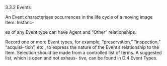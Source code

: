 3.3.2 Events

An Event characterises occurrences in the life cycle of a moving image Item. Instanc-

es of any Event type can have Agent and “Other” relationships.

Record one or more Event types, for example, “preservation,” “inspection,” “acquisi-
tion”, etc., to express the nature of the Event’s relationship to the Item. Selection should
be made from a controlled list of terms. A suggested list, which is open and not exhaus-
tive, can be found in D.4 Event Types.
